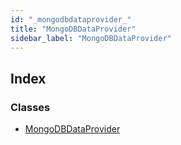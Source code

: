```yaml
---
id: "_mongodbdataprovider_"
title: "MongoDBDataProvider"
sidebar_label: "MongoDBDataProvider"
---
```


## Index

### Classes

* [MongoDBDataProvider](../classes/_mongodbdataprovider_.mongodbdataprovider.md)
